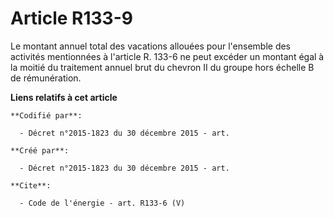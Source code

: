 # Article R133-9

Le montant annuel total des vacations allouées pour l'ensemble des activités mentionnées à l'article R. 133-6 ne peut excéder
un montant égal à la moitié du traitement annuel brut du chevron II du groupe hors échelle B de rémunération.

**Liens relatifs à cet article**

	**Codifié par**:

	  - Décret n°2015-1823 du 30 décembre 2015 - art.

	**Créé par**:

	  - Décret n°2015-1823 du 30 décembre 2015 - art.

	**Cite**:

	  - Code de l'énergie - art. R133-6 (V)

